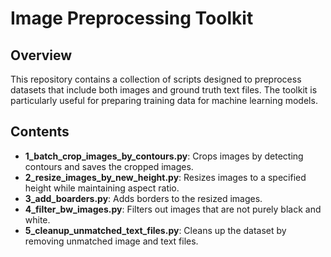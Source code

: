 # Image Preprocessing Toolkit

## Overview

This repository contains a collection of scripts designed to preprocess datasets that include both images and ground truth text files. The toolkit is particularly useful for preparing training data for machine learning models.

## Contents

- **1_batch_crop_images_by_contours.py**: Crops images by detecting contours and saves the cropped images.
- **2_resize_images_by_new_height.py**: Resizes images to a specified height while maintaining aspect ratio.
- **3_add_boarders.py**: Adds borders to the resized images.
- **4_filter_bw_images.py**: Filters out images that are not purely black and white.
- **5_cleanup_unmatched_text_files.py**: Cleans up the dataset by removing unmatched image and text files.

